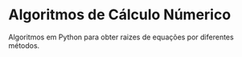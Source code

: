 # Algoritmos de Cálculo Númerico
Algoritmos em Python para obter raizes de equações por diferentes métodos.
